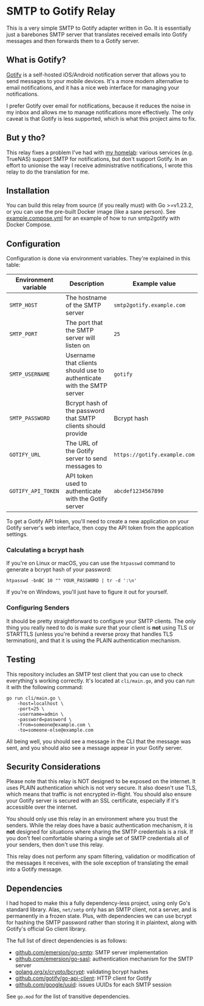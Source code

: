 # SMTP to Gotify Relay

This is a very simple SMTP to Gotify adapter written in Go. 
It is essentially just a barebones SMTP server that translates received emails into Gotify messages and then forwards them to a Gotify server.

## What is Gotify?

[Gotify](https://gotify.net) is a self-hosted iOS/Android notification server that allows you to send messages to your mobile devices. 
It's a more modern alternative to email notifications, and it has a nice web interface for managing your notifications. 

I prefer Gotify over email for notifications, because it reduces the noise in my inbox and allows me to manage notifications more effectively. 
The only caveat is that Gotify is less supported, which is what this project aims to fix.

## But y tho?

This relay fixes a problem I've had with [my homelab](https://github.com/constellation-net): various services (e.g. TrueNAS) support SMTP for notifications, but don't support Gotify. 
In an effort to unionise the way I receive administrative notifications, I wrote this relay to do the translation for me. 

## Installation

You can build this relay from source (if you really must) with Go >=v1.23.2, or you can use the pre-built Docker image (like a sane person). 
See [example.compose.yml](example.compose.yml) for an example of how to run smtp2gotify with Docker Compose.

## Configuration

Configuration is done via environment variables. They're explained in this table:

| Environment variable | Description                                                           | Example value                |
|----------------------|-----------------------------------------------------------------------|------------------------------|
| `SMTP_HOST`          | The hostname of the SMTP server                                       | `smtp2gotify.example.com`    |
| `SMTP_PORT`          | The port that the SMTP server will listen on                          | `25`                         |
| `SMTP_USERNAME`      | Username that clients should use to authenticate with the SMTP server | `gotify`                     |
| `SMTP_PASSWORD`      | Bcrypt hash of the password that SMTP clients should provide          | Bcrypt hash                  |
| `GOTIFY_URL`         | The URL of the Gotify server to send messages to                      | `https://gotify.example.com` |
| `GOTIFY_API_TOKEN`   | API token used to authenticate with the Gotify server                 | `abcdef1234567890`           |

To get a Gotify API token, you'll need to create a new application on your Gotify server's web interface, then copy the API token from the application settings.

### Calculating a bcrypt hash

If you're on Linux or macOS, you can use the `htpasswd` command to generate a bcrypt hash of your password:

```shell
htpasswd -bnBC 10 "" YOUR_PASSWORD | tr -d ':\n'
```

If you're on Windows, you'll just have to figure it out for yourself. 

### Configuring Senders

It should be pretty straightforward to configure your SMTP clients. 
The only thing you really need to do is make sure that your client is **not** using TLS or STARTTLS (unless you're behind a reverse proxy that handles TLS termination), and that it is using the PLAIN authentication mechanism.

## Testing

This repository includes an SMTP test client that you can use to check everything's working correctly. 
It's located at `cli/main.go`, and you can run it with the following command:

```shell
go run cli/main.go \
    -host=localhost \
    -port=25 \
    -username=admin \
    -password=password \
    -from=someone@example.com \
    -to=someone-else@example.com
```

All being well, you should see a message in the CLI that the message was sent, and you should also see a message appear in your Gotify server.

## Security Considerations

Please note that this relay is NOT designed to be exposed on the internet.
It uses PLAIN authentication which is not very secure. 
It also doesn't use TLS, which means that traffic is not encrypted in-flight.
You should also ensure your Gotify server is secured with an SSL certificate, especially if it's accessible over the internet. 

You should only use this relay in an environment where you trust the senders.
While the relay does have a basic authentication mechanism, it is **not** designed for situations where sharing the SMTP credentials is a risk. 
If you don't feel comfortable sharing a single set of SMTP credentials all of your senders, then don't use this relay. 

This relay does not perform any spam filtering, validation or modification of the messages it receives, with the sole exception of translating the email into a Gotify message. 

## Dependencies

I had hoped to make this a fully dependency-less project, using only Go's standard library. 
Alas, `net/smtp` only has an SMTP client, not a server, and is permanently in a frozen state. 
Plus, with dependencies we can use bcrypt for hashing the SMTP password rather than storing it in plaintext, along with Gotify's official Go client library. 

The full list of direct dependencies is as follows:

- [github.com/emersion/go-smtp](https://github.com/emersion/go-smtp): SMTP server implementation
- [github.com/emersion/go-sasl](https://github.com/emersion/go-sasl): authentication mechanism for the SMTP server
- [golang.org/x/crypto/bcrypt](https://golang.org/x/crypto/bcrypt): validating bcrypt hashes
- [github.com/gotify/go-api-client](https://github.com/gotify/go-api-client): HTTP client for Gotify
- [github.com/google/uuid](https://github.com/google/uuid): issues UUIDs for each SMTP session

See `go.mod` for the list of transitive dependencies.